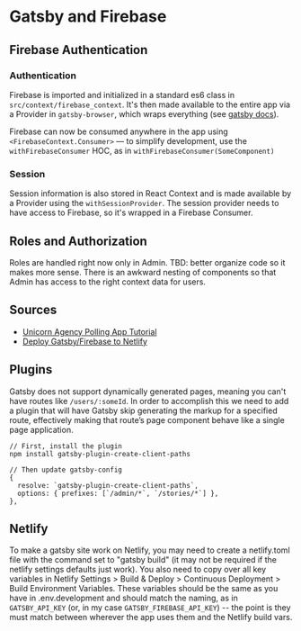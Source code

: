 # Gatsby and Firebase

## Firebase Authentication

### Authentication
Firebase is imported and initialized in a standard es6 class in `src/context/firebase_context`.
It's then made available to the entire app via a Provider in `gatsby-browser`, which wraps everything (see [gatsby docs](https://www.gatsbyjs.org/blog/2019-01-31-using-react-context-api-with-gatsby/)).

Firebase can now be consumed anywhere in the app using `<FirebaseContext.Consumer>` — to simplify development, use the `withFirebaseConsumer` HOC, as in `withFirebaseConsumer(SomeComponent)`

### Session
Session information is also stored in React Context and is made available by a Provider using the `withSessionProvider`.
The session provider needs to have access to Firebase, so it's wrapped in a Firebase Consumer.

## Roles and Authorization
Roles are handled right now only in Admin. TBD: better organize code so it makes more sense. There is an awkward nesting of components so that Admin has access to the right context data for users.

## Sources
* [Unicorn Agency Polling App Tutorial](https://medium.com/@UnicornAgency/jamstack-pwa-lets-build-a-polling-app-with-gatsby-js-firebase-and-styled-components-pt-2-9044534ea6bc )
* [Deploy Gatsby/Firebase to Netlify](https://www.dajocarter.com/posts/upload-firebase-storage-gatsby-netlify/)

## Plugins
Gatsby does not support dynamically generated pages, meaning you can't have routes like `/users/:someId`. In order to accomplish this we need to add a plugin that will have Gatsby skip generating the markup for a specified route, effectively making that route’s page component behave like a single page application.

```
// First, install the plugin
npm install gatsby-plugin-create-client-paths

// Then update gatsby-config
{
  resolve: `gatsby-plugin-create-client-paths`,
  options: { prefixes: [`/admin/*`, `/stories/*`] },
},
```

## Netlify
To make a gatsby site work on Netlify, you may need to create a netlify.toml file with the command set to "gatsby build" (it may not be required if the netlify settings defaults just work). You also need to copy over all key variables in Netlify Settings > Build & Deploy > Continuous Deployment > Build Environment Variables.
These variables should be the same as you have in .env.development and should match the naming, as in `GATSBY_API_KEY` (or, in my case `GATSBY_FIREBASE_API_KEY`) -- the point is they must match between wherever the app uses them and the Netlify build vars.
